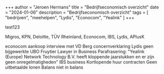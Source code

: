 +++
author = "Jeroen Hermans"
title = "Bedrijfseconomisch overzicht"
date = "2024-01-06"
description = "Bedrijfseconomisch overzicht"
tags = [
    "bedrijven", "meehelpen", "Lydis", "Econocom", "Yealink"
]
+++

test123
<!--more-->
Migros, KPN, Deloitte, TÜV Rheinland, Econocom, IBS, Lydis, APlusK

econocom aankoop
interview met VD Berg
concernverklaring
Lydis geen bijgewerkte UBO
Fruytier Lawyer in Business
Parafrasering: "Yealink (Europe) Network Technology B.V. heeft kloppende jaarstukken en er zijn geen onregelmatigheden"
IBS business
Kortlopende huur contracten
Geen uitbetaalde lonen
Balans niet in balans
